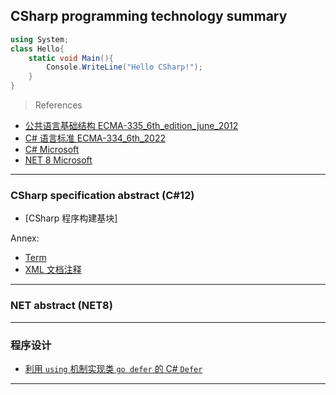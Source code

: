 ## CSharp programming technology summary

```csharp
using System;
class Hello{
    static void Main(){
        Console.WriteLine("Hello CSharp!");
    }
}
```

> References

- [公共语言基础结构 ECMA-335_6th_edition_june_2012](_REF_/公共语言基础结构%20ECMA-335_6th_edition_june_2012.pdf)
- [C# 语言标准 ECMA-334_6th_2022](_REF_/C#%20语言标准%20ECMA-334_6th_2022.pdf)
- [C# Microsoft](https://learn.microsoft.com/zh-cn/dotnet/csharp/tour-of-csharp/)
- [NET 8 Microsoft](https://learn.microsoft.com/zh-cn/dotnet/?WT.mc_id=dotnet-35129-website)

---
### CSharp specification abstract (C#12)

- [CSharp 程序构建基块]


Annex:

- [Term](_01_C#%20语言规范/annex-A%20C#%20Term.md)
- [XML 文档注释](_01_C#%20语言规范/annex-B%20C#%20XML%20文档注释.md)

---
### NET abstract (NET8)



---
### 程序设计

- [利用 `using` 机制实现类 `go defer` 的 C# `Defer`]() 

---
